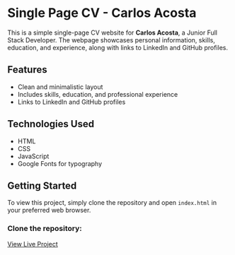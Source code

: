 # Single Page CV - Carlos Acosta

This is a simple single-page CV website for **Carlos Acosta**, a Junior Full Stack Developer. The webpage showcases personal information, skills, education, and experience, along with links to LinkedIn and GitHub profiles.

## Features

- Clean and minimalistic layout
- Includes skills, education, and professional experience
- Links to LinkedIn and GitHub profiles

## Technologies Used

- HTML
- CSS
- JavaScript
- Google Fonts for typography

## Getting Started

To view this project, simply clone the repository and open `index.html` in your preferred web browser.

### Clone the repository:

[View Live Project](https://single-page-cv.vercel.app/)
